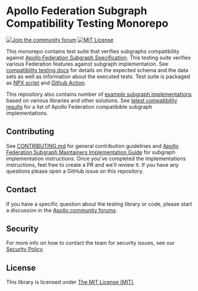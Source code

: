 # Apollo Federation Subgraph Compatibility Testing Monorepo

[![Join the community forum](https://img.shields.io/badge/Join%20The%20Community-Forum-blueviolet)](https://community.apollographql.com)
[![MIT License](https://img.shields.io/github/license/apollographql/apollo-federation-subgraph-compatibility)](https://github.com/apollographql/apollo-federation-subgraph-compatibility/blob/main/LICENSE)

This monorepo contains test suite that verifies subgraphs compatibility against [Apollo Federation Subgraph Specification](https://www.apollographql.com/docs/federation/subgraph-spec/). This testing suite verifies various Federation features against subgraph implementation. See [compatibility testing docs](./COMPATIBILITY.md) for details on the expected schema and the data sets as well as information about the executed tests. Test suite is packaged as [NPX script](./packages/script/README.md) and [Github Action](https://github.com/apollographql/apollo-federation-subgraph-compatibility-action).

This repository also contains number of [example subgraph implementations](https://github.com/apollographql/apollo-federation-subgraph-compatibility/tree/main/implementations) based on various libraries and other solutions. See [latest compatibility results](https://www.apollographql.com/docs/federation/building-supergraphs/supported-subgraphs) for a list of Apollo Federation compatibible subgraph implementations.

## Contributing

See [CONTRIBUTING.md](./CONTRIBUTING.md) for general contribution guidelines and [Apollo Federation Subgraph Maintainers Implementation Guide](./SUBGRAPH_GUIDE.md) for subgraph implementation instructions. Once you've completed the implementations instructions, feel free to create a PR and we'll review it. If you have any questions please open a GitHub issue on this repository.

## Contact

If you have a specific question about the testing library or code, please start a discussion in the [Apollo community forums](https://community.apollographql.com/).

## Security

For more info on how to contact the team for security issues, see our [Security Policy](https://github.com/apollographql/.github/blob/main/SECURITY.md).

## License

This library is licensed under [The MIT License (MIT)](https://github.com/apollographql/apollo-federation-subgraph-compatibility/blob/main/LICENSE).
